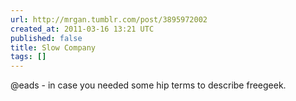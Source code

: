 ```yaml
---
url: http://mrgan.tumblr.com/post/3895972002
created_at: 2011-03-16 13:21 UTC
published: false
title: Slow Company
tags: []
---
```


@eads - in case you needed some hip terms to describe freegeek.
